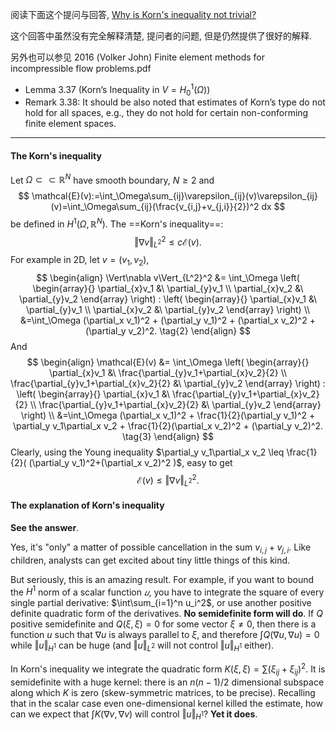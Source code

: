 阅读下面这个提问与回答, [Why is Korn's inequality not trivial?](https://math.stackexchange.com/questions/248358/why-is-korns-inequality-not-trivial)

这个回答中虽然没有完全解释清楚, 提问者的问题, 但是仍然提供了很好的解释.



另外也可以参见 2016 (Volker John) Finite element methods for incompressible flow problems.pdf 

- Lemma 3.37 (Korn’s Inequality in $V=H^1_0(\Omega)$)
- Remark 3.38: It should be also noted that estimates of Korn’s type do not hold for all spaces, e.g., they do not hold for certain non-conforming finite element spaces.

---

#### The Korn's inequality

Let $\Omega\subset\subset \mathbb{R}^N$ have smooth boundary, $N\geq 2$ and
$$
 \mathcal{E}(v):=\int_\Omega\sum_{ij}\varepsilon_{ij}(v)\varepsilon_{ij}(v)=\int_\Omega\sum_{ij}(\frac{v_{i,j}+v_{j,i}}{2})^2 dx 
$$
be defined in $H^1(\Omega,\mathbb R^N)$. The ==Korn's inequality==:
$$
\Vert \nabla v \Vert^2_{L^2} \leq c \mathcal{E}(v). \tag{1}
$$
For example in 2D, let $v=(v_1,v_2)$,
$$
\begin{align}
\Vert\nabla v\Vert_{L^2}^2 &= \int_\Omega \left( \begin{array}{} \partial_{x}v_1 &\ \partial_{y}v_1 \\ 
\partial_{x}v_2 &\ \partial_{y}v_2 \end{array} \right) : \left( \begin{array}{} \partial_{x}v_1 &\ \partial_{y}v_1 \\ 
\partial_{x}v_2 &\ \partial_{y}v_2 \end{array} \right) \\
&=\int_\Omega (\partial_x v_1)^2 + (\partial_y v_1)^2 + (\partial_x v_2)^2 + (\partial_y v_2)^2. \tag{2}
\end{align}
$$
And 
$$
\begin{align}
\mathcal{E}(v) &= \int_\Omega \left( \begin{array}{} \partial_{x}v_1 &\ \frac{\partial_{y}v_1+\partial_{x}v_2}{2} \\ 
\frac{\partial_{y}v_1+\partial_{x}v_2}{2} &\ \partial_{y}v_2 \end{array} \right) : \left( \begin{array}{} \partial_{x}v_1 &\ \frac{\partial_{y}v_1+\partial_{x}v_2}{2} \\ 
\frac{\partial_{y}v_1+\partial_{x}v_2}{2} &\ \partial_{y}v_2 \end{array} \right) \\
&=\int_\Omega (\partial_x v_1)^2 + \frac{1}{2}(\partial_y v_1)^2 + \partial_y v_1\partial_x v_2 + \frac{1}{2}(\partial_x v_2)^2 + (\partial_y v_2)^2.  \tag{3}
\end{align}
$$
Clearly, using the Young inequality $\partial_y v_1\partial_x v_2 \leq \frac{1}{2}( (\partial_y v_1)^2+(\partial_x v_2)^2 )$, easy to get
$$
\mathcal{E}(v) \leq \Vert \nabla v \Vert^2_{L^2}.
$$


#### The explanation of Korn's inequality

**See the answer**.

Yes, it's "only" a matter of possible cancellation in the sum $v_{i,j}+v_{j,i}$. Like children, analysts can get excited about tiny little things of this kind.

But seriously, this is an amazing result. For example, if you want to bound the $H^1$ norm of a scalar function $𝑢$, you have to integrate the square of every single partial derivative: $\int\sum_{i=1}^n u_i^2$, or use another positive definite quadratic form of the derivatives. **No semidefinite form will do**. If $Q$ positive semidefinite and $Q(\xi,\xi) = 0$ for some vector $\xi\neq 0$, then there is a function $u$ such that $\nabla u$ is always parallel to $\xi$, and therefore $\int Q(\nabla u,\nabla u) = 0$ while $\Vert u\Vert_{H^1}$ can be huge (and $\Vert u\Vert_{L^2}$ will not control $\Vert u\Vert_{H^1}$ either).

In Korn's inequality we integrate the quadratic form $K(\xi,\xi) =\sum(\xi_{ij}+\xi_{ij})^2$. It is semidefinite with a huge kernel: there is an $n(n-1)/2$ dimensional subspace along which $K$ is zero (skew-symmetric matrices, to be precise). Recalling that in the scalar case even one-dimensional kernel killed the estimate, how can we expect that $\int K(\nabla v,\nabla v)$ will control $\Vert u\Vert_{H^1}$? **Yet it does**.



